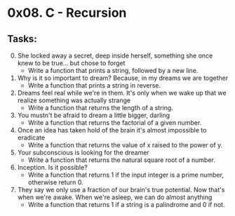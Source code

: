 # 0x08. C - Recursion

## Tasks:
0. She locked away a secret, deep inside herself, something she once knew to be true... but chose to forget
	* Write a function that prints a string, followed by a new line.
1. Why is it so important to dream? Because, in my dreams we are together
	* Write a function that prints a string in reverse.
2. Dreams feel real while we're in them. It's only when we wake up that we realize something was actually strange
	* Write a function that returns the length of a string.
3. You mustn't be afraid to dream a little bigger, darling
	* Write a function that returns the factorial of a given number.
4. Once an idea has taken hold of the brain it's almost impossible to eradicate
	* Write a function that returns the value of x raised to the power of y.
5. Your subconscious is looking for the dreamer
	* Write a function that returns the natural square root of a number.
6. Inception. Is it possible?
	* Write a function that returns 1 if the input integer is a prime number, otherwise return 0.
7. They say we only use a fraction of our brain's true potential. Now that's when we're awake. When we're asleep, we can do almost anything
	* Write a function that returns 1 if a string is a palindrome and 0 if not.
